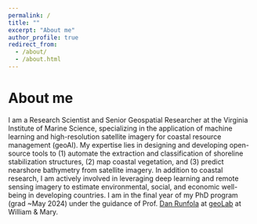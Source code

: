 ```yaml
---
permalink: /
title: ""
excerpt: "About me"
author_profile: true
redirect_from: 
  - /about/
  - /about.html
---
```



About me
======
I am a Research Scientist and Senior Geospatial Researcher at the Virginia Institute of Marine Science, specializing in the application of machine learning and high-resolution satellite imagery for coastal resource management (geoAI). My expertise lies in designing and developing open-source tools to (1) automate the extraction and classification of shoreline stabilization structures, (2) map coastal vegetation, and (3) predict nearshore bathymetry from satellite imagery. In addition to coastal research, I am actively involved in leveraging deep learning and remote sensing imagery to estimate environmental, social, and economic well-being in developing countries. I am in the final year of my PhD program (grad ~May 2024) under the guidance of Prof. [Dan Runfola](https://www.wm.edu/as/appliedscience/people/runfola_d.php) at [geoLab](https://sites.google.com/view/wmgeolab/) at William & Mary.
